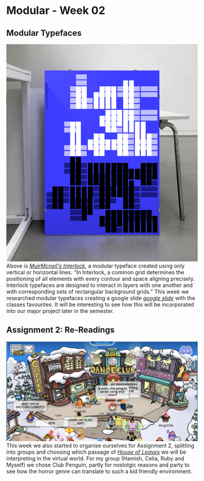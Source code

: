 # Modular - Week 02
## Modular Typefaces
![](interlock.jpg)
Above is [*MuirMcneil's Interlock*](https://muirmcneil.com/project/interlock-type-system/), a modular typeface created using only vertical or horizontal lines. “In Interlock, a common grid determines the positioning of all elements with every contour and space aligning precisely. Interlock typefaces are designed to interact in layers with one another and with corresponding sets of rectangular background grids.” This week we researched modular typefaces creating a google slide [*google slide*](https://docs.google.com/presentation/d/1N2hAFp6si7UsVuPj1oMQ21_HHF858NbXZna0YQxOQio/edit#slide=id.p) with the classes favourites. It will be interesting to see how this will be incorporated into our major project later in the semester.
## Assignment 2: Re-Readings
![](clubpenguin.jpeg)
This week we also started to organise ourselves for Assignment 2, splitting into groups and choosing which passage of [*House of Leaves*](https://en.wikipedia.org/wiki/House_of_Leaves) we will be interpreting in the virtual world. For my group (Hamish, Celia, Ruby and Myself) we chose Club Penguin, partly for nostolgic reasons and party to see how the horror genre can translate to such a kid friendly environment.
